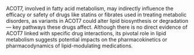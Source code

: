 ACOT7, involved in fatty acid metabolism, may indirectly influence the efficacy or safety of drugs like statins or fibrates used in treating metabolic disorders, as variants in ACOT7 could alter lipid biosynthesis or degradation — key pathways these drugs affect. Although there is no direct evidence of ACOT7 linked with specific drug interactions, its pivotal role in lipid metabolism suggests potential impacts on the pharmacokinetics or pharmacodynamics of lipid-modulating medications.